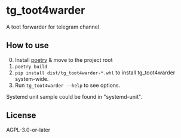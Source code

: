 # tg_toot4warder
A toot forwarder for telegram channel.

## How to use

0. Install [poetry](https://python-poetry.rog) & move to the project root
1. `poetry build`
2. `pip install dist/tg_toot4warder-*.whl` to install tg_toot4warder system-wide. 
3. Run `tg_toot4warder --help` to see options.

Systemd unit sample could be found in "systemd-unit".

## License
AGPL-3.0-or-later
